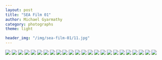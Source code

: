 ```yaml
---
layout: post
title: "SEA Film 01"
author: Michael Gyarmathy
category: photographs
theme: light

header_img: "/img/sea-film-01/11.jpg"
---
```


![](/img/sea-film-01/01.jpg)
![](/img/sea-film-01/02.jpg)
![](/img/sea-film-01/03.jpg)
![](/img/sea-film-01/04.jpg)
![](/img/sea-film-01/05.jpg)
![](/img/sea-film-01/06.jpg)
![](/img/sea-film-01/07.jpg)
![](/img/sea-film-01/08.jpg)
![](/img/sea-film-01/09.jpg)
![](/img/sea-film-01/10.jpg)
![](/img/sea-film-01/12.jpg)
![](/img/sea-film-01/13.jpg)
![](/img/sea-film-01/14.jpg)
![](/img/sea-film-01/15.jpg)
![](/img/sea-film-01/16.jpg)
![](/img/sea-film-01/17.jpg)
![](/img/sea-film-01/18.jpg)
![](/img/sea-film-01/19.jpg)
![](/img/sea-film-01/20.jpg)
![](/img/sea-film-01/21.jpg)
![](/img/sea-film-01/22.jpg)
![](/img/sea-film-01/23.jpg)
![](/img/sea-film-01/24.jpg)
![](/img/sea-film-01/25.jpg)